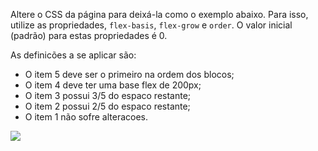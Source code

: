 Altere o CSS da página para deixá-la como o exemplo abaixo. Para isso, utilize as propriedades, `flex-basis`, `flex-grow` e `order`. O valor inicial (padrão) para estas propriedades é 0.

As definicões a se aplicar são:
- O item 5 deve ser o primeiro na ordem dos blocos;
- O item 4 deve ter uma base flex de 200px;
- O item 3 possui 3/5 do espaco restante;
- O item 2 possui 2/5 do espaco restante;
- O item 1 não sofre alteracoes.

![](https://jslpfmlhyrzjbddidwga.supabase.co/storage/v1/object/public/assets-conteudo/imagens/exercicio3-flex.png?t=2022-09-11T22%3A09%3A56.693Z)